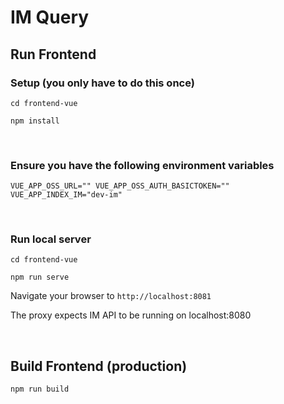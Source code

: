 # IM Query

## Run Frontend

### Setup (you only have to do this once)

`cd frontend-vue`

`npm install`

<br>

### Ensure you have the following environment variables

`VUE_APP_OSS_URL="" VUE_APP_OSS_AUTH_BASICTOKEN="" VUE_APP_INDEX_IM="dev-im"`

<br>

### Run local server

`cd frontend-vue`

`npm run serve`

Navigate your browser to `http://localhost:8081`

The proxy expects IM API to be running on localhost:8080

<br>

## Build Frontend (production)

`npm run build`
